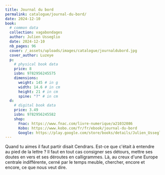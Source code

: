 ```yaml
---
title: Journal du bord
permalink: catalogue/journal-du-bord/
date: 2024-12-10
book:
  # common data
  collection: vagabondages
  author: Julien Usseglio
  date: 2024-12-10
  nb_pages: 96
  cover: /_assets/uploads/images/catalogue/journaldubord.jpg
  cover_author: Luzeye
  p:
    # physical book data
    price: 8
    isbn: 9782956245575
    dimensions:
      weight: 145 # in g
      width: 14.6 # in cm
      height: 21 # in cm
      spine: "?" # in cm
  d: 
    # digital book data
    price: 3.49
    isbn: 9782956245582
    shop:
      Fnac: https://www.fnac.com/livre-numerique/a21032086
      Kobo: https://www.kobo.com/fr/fr/ebook/journal-du-bord
      Google: https://play.google.com/store/books/details/Julien_Usseglio_Journal_du_bord?id=F_YxEQAAQBAJ
---
```

Quand tu aimes il faut partir disait Cendrars. Est-ce que c'était à entendre au pied de la lettre ? Il faut en tout cas consigner ses détours, mettre ses doutes en vers et ses déroutes en calligrammes. Là, au creux d'une Europe centrale indifférente, cerné par le temps meuble, chercher, encore et encore, ce que nous veut dire.